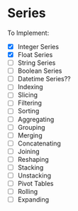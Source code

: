 # Series

To Implement:

- [x] Integer Series
- [x] Float Series
- [ ] String Series
- [ ] Boolean Series
- [ ] Datetime Series??
- [ ] Indexing
- [ ] Slicing
- [ ] Filtering
- [ ] Sorting
- [ ] Aggregating
- [ ] Grouping
- [ ] Merging
- [ ] Concatenating
- [ ] Joining
- [ ] Reshaping
- [ ] Stacking
- [ ] Unstacking
- [ ] Pivot Tables
- [ ] Rolling
- [ ] Expanding
